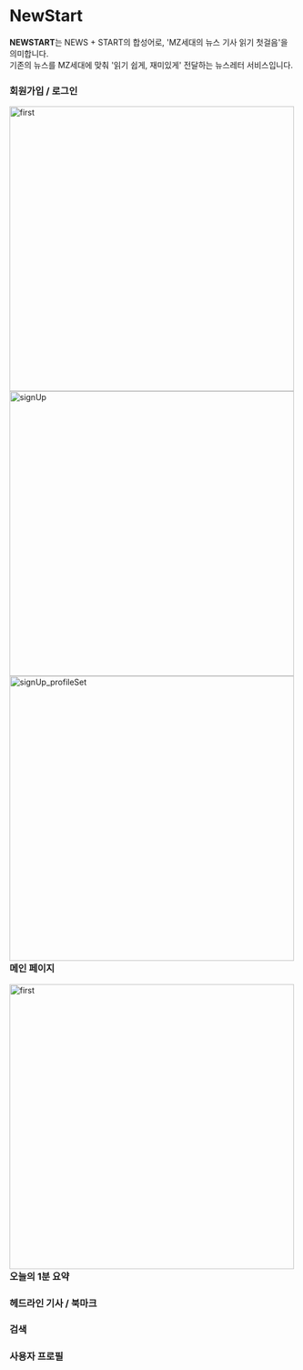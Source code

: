 # NewStart
<div> <b>NEWSTART</b>는 NEWS + START의 합성어로, 'MZ세대의 뉴스 기사 읽기 첫걸음'을 의미합니다. </div>
<div> 기존의 뉴스를 MZ세대에 맞춰 '읽기 쉽게, 재미있게' 전달하는 뉴스레터 서비스입니다. </div>

<div>
<h3>회원가입 / 로그인</h3> 
<img align="left" src="https://github.com/user-attachments/assets/573670b2-ed68-4c32-a1de-812fbbfe2656" alt="first" height="500px" />
<img align="left" src="https://github.com/user-attachments/assets/9853f536-8be2-43d3-bb20-c2c7b2dbc75b" alt="signUp" height="500px" />
<img align="left" src="https://github.com/user-attachments/assets/5af50e60-36b7-4ebe-bb49-2969486252e0" alt="signUp_profileSet" height="500px" />
</div>

<div>
<h3>메인 페이지</h3>

<img align="left" src="https://github.com/user-attachments/assets/9cca8fe1-5cbb-474d-9fd8-8694d46625ad" alt="first" height="500px" />
</div>

<div>
<h3>오늘의 1분 요약</h3> 
</div>

<div>
<h3>헤드라인 기사 / 북마크</h3> 
</div>

<div>
<h3>검색</h3> 
</div>

<div>
<h3>사용자 프로필</h3> 
</div>
